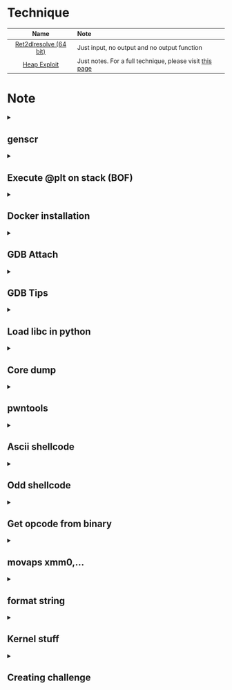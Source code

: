 # Technique

| Name | Note |
| :---: | :--- |
| [Ret2dlresolve (64 bit)](Ret2dlresolve-64bit) | Just input, no output and no output function |
| [Heap Exploit](Heap-Exploitation) | Just notes. For a full technique, please visit [this page](https://github.com/shellphish/how2heap) |

# Note

<details>
<summary><h2>genscr</h2></summary>
<p>

```python
#!/usr/bin/python3

import sys, os, subprocess

program = sys.argv[1]
if len(sys.argv) > 2: libc = sys.argv[2]

script = f'''#!/usr/bin/python3

from pwn import *

exe = ELF('{program if len(sys.argv) != 1 else ""}', checksec=False)
{("libc = ELF('" + libc + "', checksec=False)") if len(sys.argv) != 2 else ""}
context.binary = exe

info = lambda msg: log.info(msg)
sla = lambda msg, data: p.sendlineafter(msg, data)
sa = lambda msg, data: p.sendafter(msg, data)
sl = lambda data: p.sendline(data)
s = lambda data: p.send(data)
sln = lambda msg, num: sla(msg, str(num).encode())
sn = lambda msg, num: sa(msg, str(num).encode())

def GDB():
    if not args.REMOTE:
        gdb.attach(p, gdbscript=\'\'\'


        c
        \'\'\')
        input()


if args.REMOTE:
    p = remote('')
else:
    p = process(exe.path)
GDB()



p.interactive()
'''

with open('exploit.py', 'wt') as f:
    f.write(script)

os.system('chmod +x ' + program)
os.chmod('exploit.py', 0o755)
os.system('subl exploit.py')
```

Copy this script and write it into `/usr/local/bin/genscr`, then `chmod +x /usr/local/bin/genscr` and you can use it!

</p>

</details>

<details>
<summary><h2>Execute @plt on stack (BOF)</h2></summary>
<p>

- 32 bit:
```
payload = b'A'*<x>        # Padding
payload += p32(<@plt> / libc.sym['<function name>'])
payload += p32(<return address>)
payload += p32(<arg1>)
payload += p32(<arg2>)
...
```

- 64 bit:
```
payload = b'A'*<x>             # Padding
payload += p64(pop_rdi)
payload += p64(<arg1>)
payload += p64(pop_rsi_r15)
payload += p64(<arg2>)
payload += p64(<any byte>)     # Padding
payload += p64(@plt / libc.sym['<function name>'])
payload += p32(<return address>)
```

</p>
</details>

<details>
<summary><h2>Docker installation</h2></summary>
<p>

**Official Method**

https://docs.docker.com/engine/install/ubuntu/

**Another Method (old)**

Install [docker](https://stackoverflow.com/questions/57025264/installing-docker-on-parrot-os) on parrot:

```
sudo apt install docker.io
```

Install [docker-compose](https://docs.docker.com/compose/install/linux/) for convinient command. If you get errot `Unable to locate package docker-compose-plugin`, please read [this blog](https://dothanhlong.org/cai-docker-compose-tren-ubuntu-linux/) to install another way

</p>
</details>

<details>
<summary><h2>GDB Attach</h2></summary>
<p>

Using [x-terminal-emulator](https://www.systutorials.com/docs/linux/man/1-x-terminal-emulator/) to create popup shell and pass command in a file.

### Intel debug

- *NIX
```python
def GDB():
    # import clipboard
    # clipboard.copy()
    if not args.REMOTE:
        command = '''
        '''
        with open('/tmp/command.gdb', 'wt') as f:
            f.write(command)
        subprocess.Popen(['/usr/bin/x-terminal-emulator', '--geometry', '960x1080+960+0', '-e', 'gdb', '-p', str(p.pid), '-x', '/tmp/command.gdb'])
        input()
```

- WSL2
```python
def GDB():
    # import clipboard
    # clipboard.copy()
    if not args.REMOTE:
        import os
        gdb_script = '''

        c
        '''
        open('/tmp/command.gdb', 'w').write(gdb_script)

        bash_script = '#!/bin/sh\n'
        bash_script += '\n'
        bash_script += f'cd {Path_to_folder_contain_running_binary}\n'
        bash_script += f'gdb -p {p.pid} -x /tmp/command.gdb\n'
        open('/tmp/script.sh', 'w').write(bash_script)

        os.system("chmod +x /tmp/script.sh")
        os.system(r'cmd.exe /c start wsl.exe -d Ubuntu-22.04 bash -c /tmp/script.sh')
        input()
```

### Arm debug

```python
def GDB(filename, port):
    q = process(f"/usr/bin/x-terminal-emulator --geometry 960x1080+960+0 -x gdb-multiarch -q --nh -ex 'source ~/.gef-283690ae9bfcecbb3deb80cd275d327c46b276b5.py' -ex 'set architecture arm64' -ex 'file {filename}' -ex 'target remote localhost:{port}'", shell=True)


port = 1234
filename = ''
p = process(f'qemu-aarch64 -L /usr/aarch64-linux-gnu -g {port} {filename}'.split())
GDB(filename, port)
```

### Kernel debug (add before qemu command, add `-s` to qemu, using wsl2 ubuntu 20.04)

```bash
command="-nx"
command="${command} -ex 'set disassembly-flavor intel'"
command="${command} -ex 'set pagination off'"
command="${command} -ex 'set confirm off'"
command="${command} -ex 'target remote localhost:1234'"
command="${command} -ex 'display/x \$rax'"
command="${command} -ex 'display/x \$rbx'"
command="${command} -ex 'display/x \$rcx'"
command="${command} -ex 'display/x \$rdx'"
command="${command} -ex 'display/x \$rdi'"
command="${command} -ex 'display/x \$rsi'"
command="${command} -ex 'display/x \$rbp'"
command="${command} -ex 'display/x \$rsp'"
command="${command} -ex 'display/x \$r8'"
command="${command} -ex 'display/x \$r9'"
command="${command} -ex 'display/x \$r10'"
command="${command} -ex 'display/x \$r11'"
command="${command} -ex 'display/x \$r12'"
command="${command} -ex 'display/x \$r13'"
command="${command} -ex 'display/x \$r14'"
command="${command} -ex 'display/x \$r15'"
command="${command} -ex 'display/10i \$rip'"
command="${command} -ex '<addcommandhere>'"
cmd.exe /c "start <wsl2filename> run gdb $command" &
```

### Debug docker process

To debug a process from docker, add this YAML code to docker-compose.yml, the same wilth `expose` ([source](https://stackoverflow.com/questions/42029834/gdb-in-docker-container-returns-ptrace-operation-not-permitted)):

```
cap_add:
- SYS_PTRACE
```

Because my computer doesn't show pid when running container so I use the following way to debug:

```python
import subprocess
from pwn import *

def GDB():
    proc = subprocess.Popen(['ps', 'aux'], stdout=subprocess.PIPE)
    ps = proc.stdout.read().split(b'\n')
    pid = ''
    for i in ps:
        # Change the recognization here
        if b'/home/bacteria/bacteria' in i and b'timeout' not in i:
            pid = i.split()[1].decode()

    # Change command here
    command = '''
    '''
    with open('/tmp/command.gdb', 'wt') as f:
        f.write(command)

    # Need sudo permission
    subprocess.Popen(['sudo', '/usr/bin/x-terminal-emulator', '--geometry', '960x1080+960+0', '-e', 'gdb', '-p', pid, '-x', '/tmp/command.gdb'])
    input()     # input() to make program wait with gdb
```

</p>
</details>

<details>
<summary><h2>GDB Tips</h2></summary>
<p>

**1. Show data when stop**

You can read [this blog](https://www.cse.unsw.edu.au/~learn/debugging/modules/gdb_watch_display/) for example.

- watch

```gdb
(gdb) watch <variable_name>
(gdb) info breakpoints    # Viewing both breakpoint and watchpoint
(gdb) disable <watchpoint_number>
```

- display

```gdb
# display <expression/variable_name>
(gdb) display $rax

# display/fmt <expression/variable_name>
(gdb) display/x $rax    # display as hex format

# info display
# delete display <display_number>
(gdb) delete display 1
```

**2. Disable "Type return to continue..."**
```
(gdb) set pagination off
```

References:
- https://stackoverflow.com/questions/28815621/how-to-disable-type-return-to-continue-or-q-return-to-quit-in-gdb

**3. Disable "Quit anyway?..."**

```
(gdb) set confirm off
```
References
- https://stackoverflow.com/questions/4355978/get-rid-of-quit-anyway-prompt-using-gdb-just-kill-the-process-and-quit

**4. Reload libc symbol**

```gdb
set solib-search-path <path>
```

When run that command with the `<path>` is where the libc (which has symbol) is stored. For example, if the libc is in `/home/user/test` but the gdb path is `/mnt/d/wsl2` and libc doesn't show any symbols, we can run:

```gdb
set solib-search-path /home/user/test
```

The symbol will be loaded!

References
- http://www.qnx.com/developers/docs/qnxcar2/index.jsp?topic=%2Fcom.qnx.doc.neutrino.prog%2Ftopic%2Fusing_gdb_SharedLibraries.html

**5. Custom GDB function**

```python
# https://sourceware.org/gdb/current/onlinedocs/gdb.html/CLI-Commands-In-Python.html#CLI-Commands-In-Python

import gdb
import struct

class HelloWorld (gdb.Command):
  def __init__(self):
    super(HelloWorld, self).__init__ ("ftoi", gdb.COMMAND_USER)

  def invoke(self, argv, from_tty):
    print(hex(struct.unpack('<Q', struct.pack('<d', float(argv)))[0]))

class Another (gdb.Command):
  def __init__(self):
    super(Another, self).__init__ ("itof", gdb.COMMAND_USER)

  def invoke(self, argv, from_tty):
    print(struct.unpack('<d', struct.pack('<Q', int(argv, 16)))[0])

HelloWorld ()
Another()
```

**6. GDB algorithm**

```python
if ((short)$rsp & 0xffffffff)!=0x77a0
        det
        q
        end
```
References
- https://stackoverflow.com/questions/70657261/gdb-defining-a-function-with-multiple-arguments-using-if-else

**7. Other tips**

- `r < <()` can input null byte, `r <<<$()` cannot.

- `flag +/-ZERO` to set or remove flag.

</p>
</details>

<details>
<summary><h2>Load libc in python</h2></summary>
<p>

```python
from ctypes import*

# Load glibc chạy chung với chương trình
glibc = cdll.LoadLibrary('./libc6_2.27-3ubuntu1.4_amd64.so')

# Tạo seed rand với seed bằng time(null)
glibc.srand(glibc.time(None))

# Lấy giá trị random
val = glibc.rand()

print(hex(val))
```

</p>
</details>

<details>
<summary><h2>Core dump</h2></summary>
<p>

To check if core dump is enable or not, run `ulimit -a` and check the line `-c: core file size`

![](images/ulimit-show.png)

String `unlimited` is what we want. If it's not that string, you will want to change back to unlimited with this command:

```bash
ulimit -c unlimited
```

But that is just ulimit soft, which means ulimit just affect current session, current terminal, not the next time. If you want to set it hard, you would like to edit the file `/etc/security/limits.conf` by adding the following line with chosen user:

```
<user>      hard    core        ulimited
```

Now the core dump will be generated when a program get segfault. If you want to know where the core file is saved, run this command to show the default core place:

```bash
cat /proc/sys/kernel/core_pattern
```

Want to debug with that core file? Run these commands:

```bash
gdb <executable file>
...
(gdb) core <core-file>
```

Most useful commands are:

- `bt` (backtrace)
- `info locals` (show values of local variables)
- `info registers` (show values of local variables)
- `frame X` (show values of local variables)
- `up` and `down` (navigate in the stack frame (call chain))

If you want to analyze core file with pwntools, see the session [pwntools](https://github.com/nhtri2003gmail/CTFNote#pwntools) below.

**References**
- https://stackoverflow.com/a/54943610
- https://linuxhint.com/increase-open-file-limit-ubuntu/

</p>
</details>

<details>
<summary><h2>pwntools</h2></summary>
<p>

**Get child pid (method 1)**
```
import os
from pwn import *

p = process(<Some Program>)
child_pid = pwnlib.util.proc.children(os.getpid())[0]
print(child_pid)
```

**Get child pid (method 2)**
```
from pwn import *

p = process(<Some Program>)
print(pidof(p))
```

**Get child pid (method 3)**
```
from pwn import *

p = process(<Some Program>)
print(p.pid)
```

**ARGS**

```
from pwn import *

# print(args.<ANY NAME IN CAPITAL>)
print(args.MYNAME)
print(args.MYAGE)
```
--> `python run.py MYNAME=Johnathan MYAGE=20`

**[Core](https://docs.pwntools.com/en/stable/elf/corefile.html) file**

```
from pwn import *

p = process('<File>')

p.sendline(b'A'*500)
p.wait()     # Wait until it crash. Core file will be made after crash.
             # If it doesn't crash, check manually to make sure it crash

core = Coredump('./core')

# Read number of data from the specified address
print(core.read(<some address>, <number of byte read>))     # Return byte

# Read until null byte
print(core.string(<some address>))
```

</p>
</details>

<details>
<summary><h2>Ascii shellcode</h2></summary>
<p>

Some special assembly code:
```as
34 30                   xor    al,0x30                : ✓
80 f3 30                xor    bl,0x30                : ✘
80 f1 30                xor    cl,0x30                : ✘
80 f2 30                xor    dl,0x30                : ✘

66 35 30 30             xor    ax,0x3030              : ✓
66 81 f3 30 30          xor    bx,0x3030              : ✘
66 81 f1 30 30          xor    cx,0x3030              : ✘
66 81 f2 30 30          xor    dx,0x3030              : ✘

31 58 20                xor    [eax+0x20],ebx         : ✓
66 31 58 20             xor    [eax+0x20],bx          : ✓
30 78 20                xor    [eax+0x20],bh          : ✓
30 58 20                xor    [eax+0x20],bl          : ✓

You can change between eax, ebx, ecx or edx for both 2 operands for 4 instruction above.

31 44 24 40             xor    [esp+0x40],eax         : ✓ / ✘ (depends)
66 31 44 24 40          xor    [esp+0x40],ax          : ✓ / ✘ (depends)
30 64 24 40             xor    [esp+0x40],ah          : ✓ / ✘ (depends)
30 44 24 40             xor    [esp+0x40],al          : ✓ / ✘ (depends)

6a 30                   push   0x30                   : ✓
68 31 30 00 00          push   0x3031                 : ✓
68 32 31 30 00          push   0x303132               : ✓
68 33 32 31 30          push   0x30313233             : ✓
```

**References**
- https://blackcloud.me/Linux-shellcode-alphanumeric/
- https://nets.ec/Ascii_shellcode
- https://github.com/VincentDary/PolyAsciiShellGen
</p>
</details>

<details>
<summary><h2>Odd shellcode</h2></summary>
<p>

Some special assembly code:
```as
01 c3                   add    ebx,eax
01 db                   add    ebx,ebx
01 cb                   add    ebx,ecx
01 d3                   add    ebx,edx
01 fb                   add    ebx,edi
01 f3                   add    ebx,esi
01 eb                   add    ebx,ebp
01 e3                   add    ebx,esp
01 c1                   add    ecx,eax
01 d9                   add    ecx,ebx
01 c9                   add    ecx,ecx
01 d1                   add    ecx,edx
01 f9                   add    ecx,edi
01 f1                   add    ecx,esi
01 e9                   add    ecx,ebp
01 e1                   add    ecx,esp
01 c7                   add    edi,eax
01 df                   add    edi,ebx
01 cf                   add    edi,ecx
01 d7                   add    edi,edx
01 ff                   add    edi,edi
01 f7                   add    edi,esi
01 ef                   add    edi,ebp
01 e7                   add    edi,esp
01 c5                   add    ebp,eax
01 dd                   add    ebp,ebx
01 cd                   add    ebp,ecx
01 d5                   add    ebp,edx
01 fd                   add    ebp,edi
01 f5                   add    ebp,esi
01 ed                   add    ebp,ebp
01 e5                   add    ebp,esp
49 01 c1                add    r9,rax
49 01 d9                add    r9,rbx
49 01 c9                add    r9,rcx
49 01 d1                add    r9,rdx
49 01 f9                add    r9,rdi
49 01 f1                add    r9,rsi
49 01 e9                add    r9,rbp
49 01 e1                add    r9,rsp
4d 01 c1                add    r9,r8
4d 01 c9                add    r9,r9
4d 01 d1                add    r9,r10
4d 01 d9                add    r9,r11
4d 01 e1                add    r9,r12
4d 01 e9                add    r9,r13
4d 01 f1                add    r9,r14
4d 01 f9                add    r9,r15
49 01 c3                add    r11,rax
49 01 db                add    r11,rbx
49 01 cb                add    r11,rcx
49 01 d3                add    r11,rdx
49 01 fb                add    r11,rdi
49 01 f3                add    r11,rsi
49 01 eb                add    r11,rbp
49 01 e3                add    r11,rsp
4d 01 c3                add    r11,r8
4d 01 cb                add    r11,r9
4d 01 d3                add    r11,r10
4d 01 db                add    r11,r11
4d 01 e3                add    r11,r12
4d 01 eb                add    r11,r13
4d 01 f3                add    r11,r14
4d 01 fb                add    r11,r15
49 01 c5                add    r13,rax
49 01 dd                add    r13,rbx
49 01 cd                add    r13,rcx
49 01 d5                add    r13,rdx
49 01 fd                add    r13,rdi
49 01 f5                add    r13,rsi
49 01 ed                add    r13,rbp
49 01 e5                add    r13,rsp
4d 01 c5                add    r13,r8
4d 01 cd                add    r13,r9
4d 01 d5                add    r13,r10
4d 01 dd                add    r13,r11
4d 01 e5                add    r13,r12
4d 01 ed                add    r13,r13
4d 01 f5                add    r13,r14
4d 01 fd                add    r13,r15
49 01 c7                add    r15,rax
49 01 df                add    r15,rbx
49 01 cf                add    r15,rcx
49 01 d7                add    r15,rdx
49 01 ff                add    r15,rdi
49 01 f7                add    r15,rsi
49 01 ef                add    r15,rbp
49 01 e7                add    r15,rsp
4d 01 c7                add    r15,r8
4d 01 cf                add    r15,r9
4d 01 d7                add    r15,r10
4d 01 df                add    r15,r11
4d 01 e7                add    r15,r12
4d 01 ef                add    r15,r13
4d 01 f7                add    r15,r14
4d 01 ff                add    r15,r15

29 c3                   sub    ebx,eax
29 db                   sub    ebx,ebx
29 cb                   sub    ebx,ecx
29 d3                   sub    ebx,edx
29 fb                   sub    ebx,edi
29 f3                   sub    ebx,esi
29 eb                   sub    ebx,ebp
29 e3                   sub    ebx,esp
29 c1                   sub    ecx,eax
29 d9                   sub    ecx,ebx
29 c9                   sub    ecx,ecx
29 d1                   sub    ecx,edx
29 f9                   sub    ecx,edi
29 f1                   sub    ecx,esi
29 e9                   sub    ecx,ebp
29 e1                   sub    ecx,esp
29 c7                   sub    edi,eax
29 df                   sub    edi,ebx
29 cf                   sub    edi,ecx
29 d7                   sub    edi,edx
29 ff                   sub    edi,edi
29 f7                   sub    edi,esi
29 ef                   sub    edi,ebp
29 e7                   sub    edi,esp
29 c5                   sub    ebp,eax
29 dd                   sub    ebp,ebx
29 cd                   sub    ebp,ecx
29 d5                   sub    ebp,edx
29 fd                   sub    ebp,edi
29 f5                   sub    ebp,esi
29 ed                   sub    ebp,ebp
29 e5                   sub    ebp,esp
49 29 c1                sub    r9,rax
49 29 d9                sub    r9,rbx
49 29 c9                sub    r9,rcx
49 29 d1                sub    r9,rdx
49 29 f9                sub    r9,rdi
49 29 f1                sub    r9,rsi
49 29 e9                sub    r9,rbp
49 29 e1                sub    r9,rsp
4d 29 c1                sub    r9,r8
4d 29 c9                sub    r9,r9
4d 29 d1                sub    r9,r10
4d 29 d9                sub    r9,r11
4d 29 e1                sub    r9,r12
4d 29 e9                sub    r9,r13
4d 29 f1                sub    r9,r14
4d 29 f9                sub    r9,r15
49 29 c3                sub    r11,rax
49 29 db                sub    r11,rbx
49 29 cb                sub    r11,rcx
49 29 d3                sub    r11,rdx
49 29 fb                sub    r11,rdi
49 29 f3                sub    r11,rsi
49 29 eb                sub    r11,rbp
49 29 e3                sub    r11,rsp
4d 29 c3                sub    r11,r8
4d 29 cb                sub    r11,r9
4d 29 d3                sub    r11,r10
4d 29 db                sub    r11,r11
4d 29 e3                sub    r11,r12
4d 29 eb                sub    r11,r13
4d 29 f3                sub    r11,r14
4d 29 fb                sub    r11,r15
49 29 c5                sub    r13,rax
49 29 dd                sub    r13,rbx
49 29 cd                sub    r13,rcx
49 29 d5                sub    r13,rdx
49 29 fd                sub    r13,rdi
49 29 f5                sub    r13,rsi
49 29 ed                sub    r13,rbp
49 29 e5                sub    r13,rsp
4d 29 c5                sub    r13,r8
4d 29 cd                sub    r13,r9
4d 29 d5                sub    r13,r10
4d 29 dd                sub    r13,r11
4d 29 e5                sub    r13,r12
4d 29 ed                sub    r13,r13
4d 29 f5                sub    r13,r14
4d 29 fd                sub    r13,r15
49 29 c7                sub    r15,rax
49 29 df                sub    r15,rbx
49 29 cf                sub    r15,rcx
49 29 d7                sub    r15,rdx
49 29 ff                sub    r15,rdi
49 29 f7                sub    r15,rsi
49 29 ef                sub    r15,rbp
49 29 e7                sub    r15,rsp
4d 29 c7                sub    r15,r8
4d 29 cf                sub    r15,r9
4d 29 d7                sub    r15,r10
4d 29 df                sub    r15,r11
4d 29 e7                sub    r15,r12
4d 29 ef                sub    r15,r13
4d 29 f7                sub    r15,r14
4d 29 ff                sub    r15,r15

ff cb                   dec    ebx
ff c9                   dec    ecx
ff cf                   dec    edi
ff cd                   dec    ebp
49 ff c9                dec    r9
49 ff cb                dec    r11
49 ff cd                dec    r13
49 ff cf                dec    r13

ff c3                   inc    ebx
ff c1                   inc    ecx
ff c7                   inc    edi
ff c5                   inc    ebp
49 ff c1                inc    r9
49 ff c3                inc    r11
49 ff c5                inc    r13
49 ff c7                inc    r13

49 8d 01                lea    rax,[r9]
49 8d 03                lea    rax,[r11]
49 8d 07                lea    rax,[r15]
49 8d 19                lea    rbx,[r9]
49 8d 1b                lea    rbx,[r11]
49 8d 1f                lea    rbx,[r15]
49 8d 09                lea    rcx,[r9]
49 8d 0b                lea    rcx,[r11]
49 8d 0f                lea    rcx,[r15]
49 8d 11                lea    rdx,[r9]
49 8d 13                lea    rdx,[r11]
49 8d 17                lea    rdx,[r15]
49 8d 39                lea    rdi,[r9]
49 8d 3b                lea    rdi,[r11]
49 8d 3f                lea    rdi,[r15]
49 8d 31                lea    rsi,[r9]
49 8d 33                lea    rsi,[r11]
49 8d 37                lea    rsi,[r15]

89 c3                   mov    ebx,eax
89 cb                   mov    ebx,ecx
89 d3                   mov    ebx,edx
89 fb                   mov    ebx,edi
89 c1                   mov    ecx,eax
89 d9                   mov    ecx,ebx
89 d1                   mov    ecx,edx
89 f9                   mov    ecx,edi
bb 33 33 33 33          mov    ebx,0x33333333
b3 37                   mov    bl,0x37
b7 39                   mov    bh,0x39
b9 33 33 33 33          mov    ecx,0x33333333
b1 37                   mov    cl,0x37
b5 39                   mov    ch,0x39
49 8b 01                mov    rax,QWORD PTR [r9]
49 8b 03                mov    rax,QWORD PTR [r11]
49 8b 45 ff             mov    rax,QWORD PTR [r13-0x1]
49 8b 07                mov    rax,QWORD PTR [r15]
49 8b 19                mov    rbx,QWORD PTR [r9]
49 8b 1b                mov    rbx,QWORD PTR [r11]
49 8b 5d ff             mov    rbx,QWORD PTR [r13-0x1]
49 8b 1f                mov    rbx,QWORD PTR [r15]
49 8b 09                mov    rcx,QWORD PTR [r9]
49 8b 0b                mov    rcx,QWORD PTR [r11]
49 8b 4d ff             mov    rcx,QWORD PTR [r13-0x1]
49 8b 0f                mov    rcx,QWORD PTR [r15]
49 8b 11                mov    rdx,QWORD PTR [r9]
49 8b 13                mov    rdx,QWORD PTR [r11]
49 8b 55 ff             mov    rdx,QWORD PTR [r13-0x1]
49 8b 17                mov    rdx,QWORD PTR [r15]
49 8b 39                mov    rdi,QWORD PTR [r9]
49 8b 3b                mov    rdi,QWORD PTR [r11]
49 8b 7d ff             mov    rdi,QWORD PTR [r13-0x1]
49 8b 3f                mov    rdi,QWORD PTR [r15]
49 8b 31                mov    rsi,QWORD PTR [r9]
49 8b 33                mov    rsi,QWORD PTR [r11]
49 8b 75 ff             mov    rsi,QWORD PTR [r13-0x1]
49 8b 37                mov    rsi,QWORD PTR [r15]
49 8b 21                mov    rsp,QWORD PTR [r9]
49 8b 23                mov    rsp,QWORD PTR [r11]
49 8b 65 ff             mov    rsp,QWORD PTR [r13-0x1]
49 8b 27                mov    rsp,QWORD PTR [r15]
49 8b 29                mov    rbp,QWORD PTR [r9]
49 8b 2b                mov    rbp,QWORD PTR [r11]
49 8b 6d ff             mov    rbp,QWORD PTR [r13-0x1]
49 8b 2f                mov    rbp,QWORD PTR [r15]
4d 8b 01                mov    r8,QWORD PTR [r9]
4d 8b 03                mov    r8,QWORD PTR [r11]
4d 8b 45 ff             mov    r8,QWORD PTR [r13-0x1]
4d 8b 07                mov    r8,QWORD PTR [r15]
4d 8b 09                mov    r9,QWORD PTR [r9]
4d 8b 0b                mov    r9,QWORD PTR [r11]
4d 8b 4d ff             mov    r9,QWORD PTR [r13-0x1]
4d 8b 0f                mov    r9,QWORD PTR [r15]

53                      push   rbx
51                      push   rcx
57                      push   rdi
55                      push   rbp
41 51                   push   r9
41 53                   push   r11
41 55                   push   r13
41 57                   push   r15
5b                      pop    rbx
59                      pop    rcx
5f                      pop    rdi
5d                      pop    rbp
41 59                   pop    r9
41 5b                   pop    r11
41 5d                   pop    r13
41 5f                   pop    r15

c1 e3 03                shl    ebx,0x3
c1 e1 03                shl    ecx,0x3
c1 e7 03                shl    edi,0x3
c1 e5 03                shl    ebp,0x3
d3 e3                   shl    ebx,cl
d3 e1                   shl    ecx,cl
d3 e7                   shl    edi,cl
d3 e5                   shl    ebp,cl
d3 eb                   shr    ebx,cl
d3 e9                   shr    ecx,cl
d3 ef                   shr    edi,cl

35 31 31 31 31          xor    eax,0x31313131
81 f3 31 31 31 31       xor    ebx,0x31313131
81 f1 31 31 31 31       xor    ecx,0x31313131
81 f7 31 31 31 31       xor    edi,0x31313131
81 f5 31 31 31 31       xor    ebp,0x31313131
49 81 f1 31 31 31 31    xor    r9, 0x31313131
49 81 f3 31 31 31 31    xor    r11,0x31313131
49 81 f5 31 31 31 31    xor    r13,0x31313131
49 81 f7 31 31 31 31    xor    r15,0x31313131
35 ab ab ab ab          xor    eax,0xabababab
81 f3 ab ab ab ab       xor    ebx,0xabababab
81 f1 ab ab ab ab       xor    ecx,0xabababab
81 f7 ab ab ab ab       xor    edi,0xabababab
81 f5 ab ab ab ab       xor    ebp,0xabababab
83 f3 33                xor    ebx,0x33
83 f1 33                xor    ecx,0x33
83 f7 31                xor    edi,0x31
83 f5 31                xor    ebp,0x31
49 83 f1 31             xor    r9, 0x31
49 83 f3 31             xor    r11,0x31
49 83 f5 31             xor    r13,0x31
49 83 f7 31             xor    r15,0x31

67 31 43 31             xor    DWORD PTR [ebx+0x31],eax
67 31 4b 31             xor    DWORD PTR [ebx+0x31],ecx
67 31 53 31             xor    DWORD PTR [ebx+0x31],edx
67 31 41 31             xor    DWORD PTR [ecx+0x31],eax
67 31 59 31             xor    DWORD PTR [ecx+0x31],ebx
67 31 51 31             xor    DWORD PTR [ecx+0x31],edx

31 c3                   xor    ebx,eax
31 db                   xor    ebx,ebx
31 cb                   xor    ebx,ecx
31 d3                   xor    ebx,edx
31 fb                   xor    ebx,edi
31 c1                   xor    ecx,eax
31 d9                   xor    ecx,ebx
31 c9                   xor    ecx,ecx
31 d1                   xor    ecx,edx
31 f9                   xor    ecx,edi
31 c7                   xor    edi,eax
31 df                   xor    edi,ebx
31 cf                   xor    edi,ecx
31 d7                   xor    edi,edx
31 ff                   xor    edi,edi
49 31 e1                xor    r9,rsp
49 31 e3                xor    r11,rsp
49 31 e5                xor    r13,rsp
49 31 e7                xor    r15,rsp

93                      xchg   ebx,eax
87 cb                   xchg   ebx,ecx
87 db                   xchg   ebx,ebx
87 d3                   xchg   ebx,edx
87 fb                   xchg   ebx,edi
87 f3                   xchg   ebx,esi
87 eb                   xchg   ebx,ebp
87 e3                   xchg   ebx,esp
91                      xchg   ecx,eax
87 d9                   xchg   ecx,ebx
87 c9                   xchg   ecx,ecx
87 d1                   xchg   ecx,edx
87 f9                   xchg   ecx,edi
87 f1                   xchg   ecx,esi
97                      xchg   edi,eax
87 df                   xchg   edi,ebx
87 cf                   xchg   edi,ecx
87 d7                   xchg   edi,edx

49 91                   xchg   rax,r9
49 93                   xchg   rax,r11
49 95                   xchg   rax,r13
49 97                   xchg   rax,r15
49 87 d9                xchg   r9,rbx
49 87 c9                xchg   r9,rcx
49 87 d1                xchg   r9,rdx
49 87 f1                xchg   r9,rsi
49 87 f9                xchg   r9,rdi
49 87 e9                xchg   r9,rbp
49 87 e1                xchg   r9,rsp
4d 87 c1                xchg   r9,r8
4d 87 c9                xchg   r9,r9
4d 87 d1                xchg   r9,r10
4d 87 d9                xchg   r9,r11
4d 87 e1                xchg   r9,r12
4d 87 e9                xchg   r9,r13
4d 87 f1                xchg   r9,r14
4d 87 f9                xchg   r9,r15

c3                      ret
c9                      leave

0f 05                   syscall
```

**References**
- https://ctftime.org/writeup/34832
- https://marcosvalle.github.io/re/exploit/2018/09/02/odd-even-encoder.html
</p>
</details>

<details>
<summary><h2>Get opcode from binary</h2></summary>
<p>

```
objdump -d <Name of program>|grep '[0-9a-f]:'|grep -v 'file'|cut -f2 -d:|cut -f1-6 -d' '|tr -s ' '|tr '\t' ' '|sed 's/\ $//g'|sed 's/\ /\\x/g'|paste -d '' -s |sed 's/^/"/'|sed 's/$/"/g'
```

**References**
- https://www.commandlinefu.com/commands/view/6051/get-all-shellcode-on-binary-file-from-objdump
</p>
</details>

<details>
<summary><h2>movaps xmm0,... </h2></summary>
<p>

Register rsp (esp) address must end with byte 0x00, 0x10, 0x20, 0x30... or it will cause error.</br>
- Ex: if rsp address end with 0xe8 --> segfault.

</p>
</details>

<details>
<summary><h2>format string </h2></summary>
<p>

**Basic**
- `%p%p%p%n` will write and access easily.
- `%4$n` will write but cannot access.
- Payload should have `%c` instead `%x` to make sure it write a byte, **not** a random byte on stack.
- Enter `.` to `scanf()` with number format (`%d`, `%u`, `%ld`...) won't enter new value to var.

**Advance**
- `%*c`: print padding that %c is pointing to (full form)
- `%*<k>$c`: print padding that %c is pointing to (short form)
- `%<k>$<padding>c`: print value that %c is pointing to with padding
- Format string can be use to modify and read data at the same time just in case you don't use the short format (`%<k>$c`), use the plain format instead (`%p`, `%n`, `%s`, `%c`).
    - Example: `%c%c%c%c%1234c%hn%6$s` to change address and read from that changed address
- From man page: `printf("%*d", width, num);` == `printf("%2$*1$d", width, num);`

</p>
</details>

<details>
    <summary><h2>Kernel stuff</h2></summary>

<p>

Compress image:

```
#!/bin/bash

strip_option=1

while getopts "c:f:nl:L:sd" opt; do
  case $opt in
    c) c="$OPTARG";;
    f) f="${OPTARG%/}";;
    n) no_gzip=1;;
    l) 
        if [ -z "$lflags" ]; then
            lflags="-l$OPTARG"
        else
            lflags+=" -l$OPTARG"
        fi
        ;;
    L)
        if [ -z "$lflags" ]; then
            lflags="/usr/lib/x86_64-linux-gnu/lib$OPTARG.a"
        else
            lflags+=" /usr/lib/x86_64-linux-gnu/lib$OPTARG.a"
        fi
        ;;
    s) static=1;;
    d) strip_option=;;
  esac
done

if [ -n "$f" ]; then
    if [ -n "$c" ]; then
        read -ra files <<< "$c"
        file_name=$(basename "${files[0]}")
        if [ -n "$lflags" ]; then
            if [ -n "$static" ]; then
                gcc_options="-static $c $lflags"
            else
                gcc_options="$c $lflags"
            fi
        else
            if [ -n "$static" ]; then
                gcc_options="-static $c"
            else
                gcc_options="$c"
            fi
        fi
    fi

    if [ -n "$gcc_options" ]; then
        if [ -n "$strip_option" ]; then
            gcc_options+=" -s"
        fi
        gcc -o "$f/${file_name%.c}" $gcc_options
    fi

    cd $f
    if [ "$no_gzip" ]; then
        find . | cpio -o -H newc -R root:root > "../$f.cpio"
    else
        find . | cpio -o -H newc -R root:root | gzip -9 > "../$f.cpio.gz"
    fi
    cd ..
fi
```



</p>
</details>

<details>
    <summary><h2>Creating challenge</h2></summary>

<p>

Canary mode:
- `-fno-stack-protector`: No canary
- `-fstack-protector`: Turn on canary of a function when local buffer is < 8 bytes
- `--param ssp-buffer-size=<k>`: Used with `-fstack-protector` to specify if local buffer larger than `<k>` bytes, then add canary to that function
- `-fstack-full-protector` (default): Turn on canary for all functions

No RelRO: `-z norelro`

No NX: `-z execstack`

No pie: `-no-pie`

Static built: `-static`

Write seccomp rule: https://blog.yadutaf.fr/2014/05/29/introduction-to-seccomp-bpf-linux-syscall-filter/


</p>
</details>
